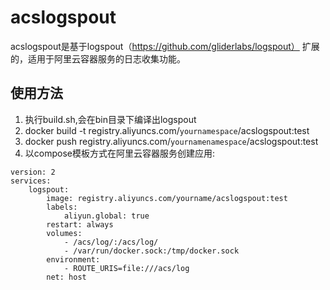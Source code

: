 # acslogspout

acslogspout是基于logspout（https://github.com/gliderlabs/logspout） 扩展的，适用于阿里云容器服务的日志收集功能。

## 使用方法
1. 执行build.sh,会在bin目录下编译出logspout
2. docker build -t registry.aliyuncs.com/`yournamespace`/acslogspout:test
3. docker push registry.aliyuncs.com/`yournamenamespace`/acslogspout:test
4. 以compose模板方式在阿里云容器服务创建应用:

```
version: 2
services:
    logspout:
        image: registry.aliyuncs.com/yourname/acslogspout:test
        labels:
            aliyun.global: true
        restart: always
        volumes:
            - /acs/log/:/acs/log/
            - /var/run/docker.sock:/tmp/docker.sock
        environment:
            - ROUTE_URIS=file:///acs/log
        net: host
```

